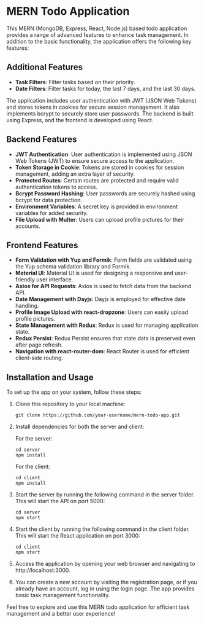 # MERN Todo Application

This MERN (MongoDB, Express, React, Node.js) based todo application provides a range of advanced features to enhance task management. In addition to the basic functionality, the application offers the following key features:

## Additional Features
- **Task Filters**: Filter tasks based on their priority.
- **Date Filters**: Filter tasks for today, the last 7 days, and the last 30 days.

The application includes user authentication with JWT (JSON Web Tokens) and stores tokens in cookies for secure session management. It also implements bcrypt to securely store user passwords. The backend is built using Express, and the frontend is developed using React.

## Backend Features
- **JWT Authentication**: User authentication is implemented using JSON Web Tokens (JWT) to ensure secure access to the application.
- **Token Storage in Cookie**: Tokens are stored in cookies for session management, adding an extra layer of security.
- **Protected Routes**: Certain routes are protected and require valid authentication tokens to access.
- **Bcrypt Password Hashing**: User passwords are securely hashed using bcrypt for data protection.
- **Environment Variables**: A secret key is provided in environment variables for added security.
- **File Upload with Multer**: Users can upload profile pictures for their accounts.

## Frontend Features
- **Form Validation with Yup and Formik**: Form fields are validated using the Yup schema validation library and Formik.
- **Material UI**: Material UI is used for designing a responsive and user-friendly user interface.
- **Axios for API Requests**: Axios is used to fetch data from the backend API.
- **Date Management with Dayjs**: Dayjs is employed for effective date handling.
- **Profile Image Upload with react-dropzone**: Users can easily upload profile pictures.
- **State Management with Redux**: Redux is used for managing application state.
- **Redux Persist**: Redux Persist ensures that state data is preserved even after page refresh.
- **Navigation with react-router-dom**: React Router is used for efficient client-side routing.

## Installation and Usage

To set up the app on your system, follow these steps:

1. Clone this repository to your local machine:
   ```
   git clone https://github.com/your-username/mern-todo-app.git
   ```

2. Install dependencies for both the server and client:

   For the server:
   ```
   cd server
   npm install
   ```

   For the client:
   ```
   cd client
   npm install
   ```

3. Start the server by running the following command in the server folder. This will start the API on port 5000:

   ```
   cd server
   npm start
   ```

4. Start the client by running the following command in the client folder. This will start the React application on port 3000:

   ```
   cd client
   npm start
   ```

5. Access the application by opening your web browser and navigating to http://localhost:3000.

6. You can create a new account by visiting the registration page, or if you already have an account, log in using the login page. The app provides basic task management functionality.

Feel free to explore and use this MERN todo application for efficient task management and a better user experience!
